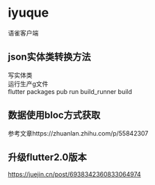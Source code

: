 # iyuque

语雀客户端



## json实体类转换方法
写实体类        
运行生产g文件      
flutter packages pub run build_runner build

## 数据使用bloc方式获取
参考文章https://zhuanlan.zhihu.com/p/55842307


## 升级flutter2.0版本
https://juejin.cn/post/6938342360833064974
